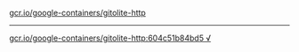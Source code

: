 [gcr.io/google-containers/gitolite-http](https://hub.docker.com/r/anjia0532/google-containers.gitolite-http/tags/) 

----
[gcr.io/google-containers/gitolite-http:604c51b84bd5 √](https://hub.docker.com/r/anjia0532/google-containers.gitolite-http/tags/)

